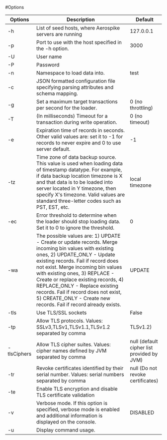 #Options


| Options                   | Description                                                                                                                                                                                                                                                                                                                                                                                                                                                                                                        | Default             |
|---------------------------|--------------------------------------------------------------------------------------------------------------------------------------------------------------------------------------------------------------------------------------------------------------------------------------------------------------------------------------------------------------------------------------------------------------------------------------------------------------------------------------------------------------------|---------------------|
| -h <hosts>                | List of seed hosts, where Aerospike servers are running                                                                                                                                                                                                                                                                                                                                                                                                                                                            | 127.0.0.1           |
| -p <port>                 | Port to use with the host specified in the -h option.                                                                                                                                                                                                                                                                                                                                                                                                                                                              | 3000                |
| -U <user>                 | User name
| -P <password>             | Password
| -n <namespace>            | Namespace to load data into.                                                                                                                                                                                                                                                                                                                                                                                                                                                                                       | test                |
| -c <config>               | JSON formatted configuration file specifying parsing attributes and schema mapping.                                                                                                                                                                                                                                                                                                                                                                                                                                |                     |
| -g <max-throughput>       | Set a maximum target transactions per second for the loader.                                                                                                                                                                                                                                         																																						         | 0 (no throttling)
| -T <transaction-timeout>  | (In milliseconds) Timeout for a transaction during write operation.                                                                                                                                                                                                                                                                                                                                                                                                                                                | 0 (no timeout)      |
| -e <expiration-time>      | Expiration time of records in seconds. Other valid values are: set it to -1 for records to never expire and 0 to use server default.                                                                                                                                                                                                                                                                                                                                                                               | -1                  |
| -tz <timezone>            | Time zone of data backup source. This value is used when loading data of timestamp datatype. For example, if data backup location timezone is X and that data is to be loaded into server located in Y timezone, then specify X's timezone. Valid values are standard three-letter codes such as PST, EST, etc.                                                                                                                                                                                                    |  local timezone     |
| -ec <abort-error-count>   | Error threshold to determine when the loader should stop loading data. Set it to 0 to ignore the threshold.                                                                                                                                                                                                                                                                                                                                                                                                        | 0                   |
| -wa <write-action>        | The possible values are: 1) UPDATE - Create or update records. Merge incoming bin values with existing ones, 2) UPDATE_ONLY - Update existing records. Fail if record does not exist. Merge incoming bin values with existing ones, 3) REPLACE - Create or replace existing records, 4) REPLACE_ONLY - Replace existing records. Fail if record does not exist, 5) CREATE_ONLY - Create new records. Fail if record already exists.                                                                                | UPDATE              |
| -tls <tlsEnable>              | Use TLS/SSL sockets                                                                                                                                                                                                                                                                                                                                                                                                                                                                                            | False               |                                                                        
| -tp <tlsProtocols>            | Allow TLS protocols. Values:  SSLv3,TLSv1,TLSv1.1,TLSv1.2 separated by comma                                                                                                                                                                                                                                                                                                                                                                                                                                   | TLSv1.2)            |
| -tlsCiphers <tlsCipherSuite>  | Allow TLS cipher suites. Values:  cipher names defined by JVM separated by comma                                                                                                                                                                                                                                                                                                                                                                                                                               | null (default cipher list provided by JVM)|
| -tr <tlsRevoke>               | Revoke certificates identified by their serial number. Values:  serial numbers separated by comma                                                                                                                                                                                                                                                                                                                                                                                                              | null (Do not revoke certificates)|
| -te <tlsEncryptOnly>          | Enable TLS encryption and disable TLS certificate validation
| -v                        | Verbose mode.  If this option is specified, verbose mode is enabled and additional information is displayed on the console.                                                                                                                                                                                                                                                                                                                                                                                        | DISABLED            |
| -u                        | Display command usage.                                                                                                                                                                                                                                                                                                                                                                                                                                                                                             |                     |
